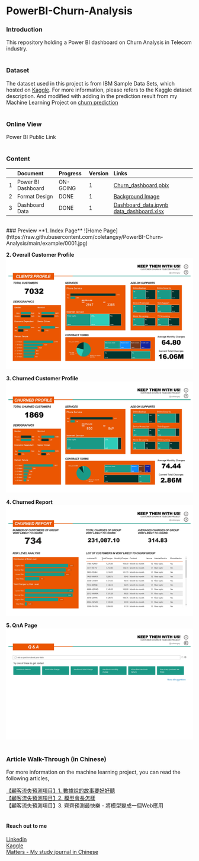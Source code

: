 # PowerBI-Churn-Analysis

### Introduction
This repository holding a Power BI dashboard on Churn Analysis in Telecom industry.
<br><br>

### Dataset
The dataset used in this project is from IBM Sample Data Sets, which hosted on [Kaggle](https://www.kaggle.com/blastchar/telco-customer-churn). For more information, please refers to the Kaggle dataset description. And modified with adding in the prediction result from my Machine Learning Project on [churn prediction](https://github.com/coletangsy/MLProject-Churn-Prediction)
<br><br>

### Online View
Power BI Public Link 
<br><br>


### Content
|       | Document                           | Progress | Version | Links    |
| :---  | :---                               | :---     |:---     |   :---   |
|   1   | Power BI Dashboard                | ON-GOING      | 1       | [Churn_dashboard.pbix](https://github.com/coletangsy/PowerBI-Churn-Prediction/blob/main/Churn_dashboard.pbix) |
|   2   | Format Design | DONE      |1 |[Background Image](https://github.com/coletangsy/PowerBI-Churn-Prediction/tree/main/dashboard_design)|
|   3   | Dashboard Data | DONE      |1 |[Dashboard_data.ipynb](https://github.com/coletangsy/PowerBI-Churn-Prediction/blob/main/Dashboard_data.ipynb) [data_dashboard.xlsx](https://github.com/coletangsy/PowerBI-Churn-Prediction/blob/main/data_dashboard.xlsx)|

<br>
### Preview
**1. Index Page**
![Home Page](https://raw.githubusercontent.com/coletangsy/PowerBI-Churn-Analysis/main/example/0001.jpg)
<br>

**2. Overall Customer Profile**
![Home Page](https://raw.githubusercontent.com/coletangsy/PowerBI-Churn-Analysis/main/example/0002.jpg)
<br>

**3. Churned Customer Profile**
![Home Page](https://raw.githubusercontent.com/coletangsy/PowerBI-Churn-Analysis/main/example/0003.jpg)
<br>

**4. Churned Report**
![Home Page](https://raw.githubusercontent.com/coletangsy/PowerBI-Churn-Analysis/main/example/0004.jpg)
<br>

**5. QnA Page**
![Home Page](https://raw.githubusercontent.com/coletangsy/PowerBI-Churn-Analysis/main/example/0005.jpg)
<br>
<br>
### Article Walk-Through (in Chinese)
For more information on the machine learning project, you can read the following articles,

[【顧客流失預測項目】1. 數據說的故事要好好聽](https://matters.news/@coletangsy/%E9%A1%A7%E5%AE%A2%E6%B5%81%E5%A4%B1%E9%A0%90%E6%B8%AC%E9%A0%85%E7%9B%AE-1-%E6%95%B8%E6%93%9A%E8%AA%AA%E7%9A%84%E6%95%85%E4%BA%8B%E8%A6%81%E5%A5%BD%E5%A5%BD%E8%81%BD-bafyreicuba6xsegpn53z3neyhxxz3i3byrasavvbj6bzjzskpfdbo26cme)<br>
[【顧客流失預測項目】2. 模型會長怎樣](https://matters.news/@coletangsy/%E9%A1%A7%E5%AE%A2%E6%B5%81%E5%A4%B1%E9%A0%90%E6%B8%AC%E9%A0%85%E7%9B%AE-2-%E6%A8%A1%E5%9E%8B%E6%9C%83%E9%95%B7%E6%80%8E%E6%A8%A3-bafyreig4a3zlu2xdxoaizkaztcnqjljbcx6pipfchcj3bp3fj4bm7vz5nq)<br>
【顧客流失預測項目】3. 齊齊預測最快樂 - 將模型變成一個Web應用
<br><br>


#### Reach out to me
[Linkedin](https://www.linkedin.com/in/nicoletangsy/)<br>   [Kaggle](https://www.kaggle.com/nicoletangsy)<br>    [Matters - My study journal in Chinese](https://matters.news/@coletangsy)
